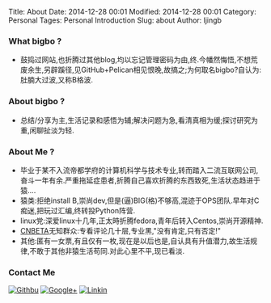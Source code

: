 Title: About 
Date: 2014-12-28 00:01
Modified: 2014-12-28 00:01
Category: Personal
Tages: Personal Introduction
Slug: about
Author: ljingb

### What bigbo ?
* 鼓捣过网站,也折腾过其他blog,均以忘记管理密码为由,终.今幡然悔悟,不想荒废余生,另辟蹊径,见GitHub+Pelican相见恨晚,故搞之;为何取名bigbo?自认为:肚腩大过波,又称B格波.

### About bigbo ?
* 总结/分享为主,生活记录和感悟为辅;解决问题为急,看清真相为缓;探讨研究为重,闲聊扯淡为轻.

### About Me ?
* 毕业于某不入流帝都学府的计算机科学与技术专业,转而踏入二流互联网公司,奋斗一年有余.严重拖延症患者,折腾自己喜欢折腾的东西致死,生活状态趋进于猿....
* 猿类:拒绝install B,崇尚dev,但是(逼)BIG(格)不够高,混迹于OPS团队.早年对C痴迷,把玩过汇编,终转投Python阵营.
* linux党:深爱linux十几年,正太時折腾fedora,青年后转入Centos,崇尚开源精神.
* [CNBETA](http://www.cnbeta.com)无知群众:专看评论几十层,专业黑,"没有肯定,只有否定!"
* 其他:匿有一女票,有且仅有一枚,现在是以后也是,自认具有升值潜力,故生活规律,不敢于其他非猿生活苟同.对此心里不平,现已看淡.

### Contact Me

[![Githbu](/theme/images/github-32px.png)](https://github.com/bigbo)        [![Google+](/theme/images/google-32px.png)](https://plus.google.com/109995827478386248705)       [![Linkin](/theme/images/linkedin-32px.png)](https://lnkd.in/bsndpJX)
